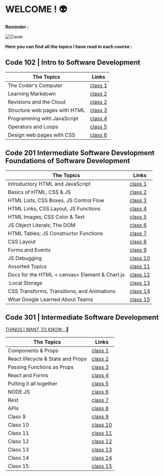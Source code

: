 # WELCOME ! :alien:

**Reminder :**

![Cover](https://i.pinimg.com/originals/8c/31/a8/8c31a81ea65083f25ec84bac008c2237.jpg)

**Here you can find all the topics I have read in each course :**

## Code 102 | Intro to Software Development

| **The Topics**                | **Links**                 |
| ----------------------------- | ------------------------- |
| The Coder's Computer          | [class 1](102/read01.md)  |
| Learning Markdown             | [class 2](102/read02a.md) |
| Revisions and the Cloud       | [class 2](102/read02b.md) |
| Structure web pages with HTML | [class 3](102/read03.md)  |
| Programming with JavaScript   | [class 4](102/read04.md)  |
| Operators and Loops           | [class 5](102/read05.md)  |
| Design web pages with CSS     | [class 6](102/read06.md)  |

## Code 201 Intermediate Software Development Foundations of Software Development

| The Topics                                     | Links                      |
| ---------------------------------------------- | -------------------------- |
| Introductory HTML and JavaScript               | [class 1](201/class01.md)  |
| Basics of HTML, CSS & JS                       | [class 2](201/class02.md)  |
| HTML Lists, CSS Boxes, JS Control Flow         | [class 3](201/class03.md)  |
| HTML Links, CSS Layout, JS Functions           | [class 4](201/class04.md)  |
| HTML Images; CSS Color & Text                  | [class 5](201/class05.md)  |
| JS Object Literals; The DOM                    | [class 6](201/class06.md)  |
| HTML Tables; JS Constructor Functions          | [class 7](201/class07.md)  |
| CSS Layout                                     | [class 8](201/class08.md)  |
| Forms and Events                               | [class 9](201/class09.md)  |
| JS Debugging                                   | [class 10](201/class10.md) |
| Assorted Topics                                | [class 11](201/class11.md) |
| Docs for the HTML < canvas> Element & Chart.js | [class 12](201/class12.md) |
|  Local Storage                                 | [class 13](201/class13.md) |
| CSS Transforms, Transitions, and Animations    | [class 14](201/class14.md) |
| What Google Learned About Teams                | [class 15](201/class15.md) |

## Code 301 | Intermediate Software Development

[THINGS I WANT TO KNOW : ](myNotes.md) :dart:

| The Topics                        | Links                      |
| --------------------------------- | -------------------------- |
| Components & Props                | [class 1](301/class01.md)  |
| React lifecycle & State and Props | [class 2](301/class02.md)  |
| Passing Functions as Props        | [class 3](301/class03.md)  |
| React and Forms                   | [class 4](301/class04.md)  |
| Putting it all together           | [class 5](301/class05.md)  |
| NODE.JS                           | [class 6](301/class06.md)  |
| Rest                              | [class 7](301/class07.md)  |
| APIs                              | [class 8](301/class08.md)  |
| Class 9                           | [class 9](301/class09.md)  |
| Class 10                          | [class 10](301/class10.md) |
| Class 11                          | [class 11](301/class11.md) |
| Class 12                          | [class 12](301/class12.md) |
| Class 13                          | [class 13](301/class13.md) |
| Class 14                          | [class 14](301/class14.md) |
| Class 15                          | [class 15](301/class15.md) |
